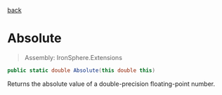 ﻿

[back](/IronSphere.Extensions/types/DoubleExtension)

# Absolute

> Assembly: IronSphere.Extensions

```csharp
public static double Absolute(this double this)
```

Returns the absolute value of a double-precision floating-point number.

 